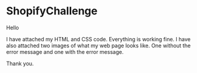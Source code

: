 # ShopifyChallenge

Hello

I have attached my HTML and CSS code. Everything is working fine. I have also attached two images of what my web page looks like. 
One without the error message and one with the error message. 

Thank you. 
